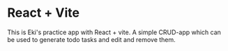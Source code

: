 # React + Vite

This is Eki's practice app with React + vite. A simple CRUD-app which can be used to generate todo tasks and edit and remove them.
